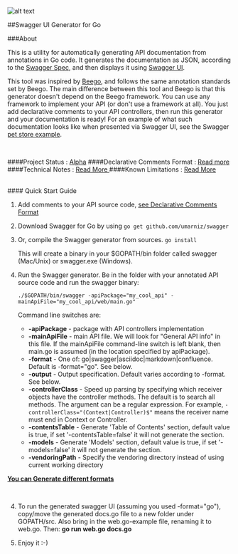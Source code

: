 
![alt text]( https://s3.amazonaws.com/tw-chat/attach/579528d6e2f2c2aebfe7f957e4572ca0/1.png  "Logo Title Text 1")


##Swagger UI Generator for Go



###About

This is a utility for automatically generating API documentation from annotations in Go code. It generates the documentation as JSON, according to the [Swagger Spec](https://github.com/wordnik/swagger-spec), and then displays it using [Swagger UI](https://github.com/swagger-api/swagger-ui).

This tool was inspired by [Beego](http://beego.me/docs/advantage/docs.md), and follows the same annotation standards set by Beego.
The main difference between this tool and Beego is that this generator doesn't depend on the Beego framework. You can use any framework to implement your API (or don't use a framework at all). You just add declarative comments to your API controllers, then run this generator and your documentation is ready! For an example of what such documentation looks like when presented via Swagger UI, see the Swagger [pet store example](http://petstore.swagger.wordnik.com/).

<br>


####Project Status : [Alpha](https://github.com/umarniz/swagger/wiki/Declarative-Comments-Format)
####Declarative Comments Format : [Read more ](https://github.com/umarniz/swagger/wiki/Declarative-Comments-Format)
####Technical Notes : [Read More ](https://github.com/umarniz/swagger/wiki/Technical-Notes)
####Known Limitations : [Read More ](https://github.com/umarniz/swagger/wiki/Known-Limitations)

<br>
#### Quick Start Guide


1. Add comments to your API source code, [see Declarative Comments Format ](https://github.com/umarniz/swagger/wiki/Declarative-Comments-Format)

2. Download Swagger for Go by using ````go get github.com/umarniz/swagger````

3. Or, compile the Swagger generator from sources.
    `go install`

    This will create a binary in your $GOPATH/bin folder called swagger (Mac/Unix) or swagger.exe (Windows).

3. Run the Swagger generator.
    Be in the folder with your annotated API source code and run the swagger binary:

    `./$GOPATH/bin/swagger -apiPackage="my_cool_api" -mainApiFile="my_cool_api/web/main.go"`

    Command line switches are:
    * **-apiPackage**  - package with API controllers implementation
    * **-mainApiFile** - main API file. We will look for "General API info" in this file. If the mainApiFile command-line switch is left blank, then main.go is assumed (in the location specified by apiPackage).
    * **-format**       - One of: go|swagger|asciidoc|markdown|confluence. Default is -format="go". See below.
    * **-output**       - Output specification. Default varies according to -format. See below.
    * **-controllerClass**  - Speed up parsing by specifying which receiver objects have the controller methods. The default is to search all methods. The argument can be a regular expression. For example, `-controllerClass="(Context|Controller)$"` means the receiver name must end in Context or Controller.
    * **-contentsTable**       - Generate 'Table of Contents' section, default value is true, if set '-contentsTable=false' it will not generate the section.
    * **-models**       - Generate 'Models' section, default value is true, if set '-models=false' it will not generate the section.
    * **-vendoringPath** - Specify the vendoring directory instead of using current working directory

 [**You can Generate different formats** ](https://github.com/umarniz/swagger/wiki/Generate-Different-Formats)

   <br>

4. To run the generated swagger UI (assuming you used -format="go"), copy/move the generated docs.go file to a new folder under GOPATH/src. Also bring in the web.go-example file, renaming it to web.go. Then: **go run web.go docs.go**

5. Enjoy it :-)
